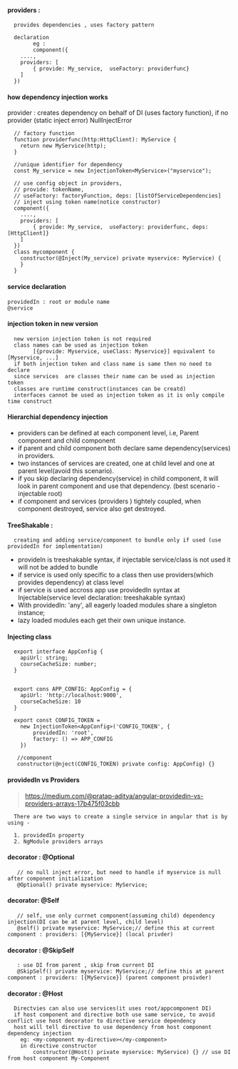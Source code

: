 #### providers : 

      provides dependencies , uses factory pattern
      
      declaration
            eg : 
            component({
        ....,
      	providers: [
      		{ provide: My_service,  useFactory: providerfunc}
      	]
      })
                  

#### how dependency injection works

provider : creates dependency on behalf of DI  (uses factory function), if no provider (static inject error) NullInjectError 
      
      // factory function
      function providerfunc(http:HttpClient): MyService {
      	return new MyService(http);
      }
      
      //unique identifier for dependency
      const My_service = new InjectionToken<MyService>("myservice");
      
      // use config object in providers, 
      // provide: tokenName, 
      // useFactory: factoryFunction, deps: [listOfServiceDependencies]
      // inject using token name(notice constructor)
      component({
        ....,
      	providers: [
      		{ provide: My_service,  useFactory: providerfunc, deps: [HttpClient]}
      	]
      })
      class mycomponent {
        constructor(@Inject(My_service) private myservice: MyService) {
        }
      }
      
#### service declaration

    providedIn : root or module name
    @service

#### injection token in new version

      new version injection token is not required
      class names can be used as injection token
            [{provide: Myservice, useClass: Myservice}] equivalent to [Myservice, ...]
      if both injection token and class name is same then no need to declare 
      since services  are classes their name can be used as injection token
      classes are runtime construct(instances can be creatd)
      interfaces cannot be used as injection token as it is only compile time construct

#### Hierarchial dependency injection

- providers can be defined at each component level, i.e, Parent component and child component
- if parent and child component both declare same dependency(services) in providers.  
- two instances of services are created, one at child level and one at parent level(avoid this scenario).  
- if you skip declaring dependency(service) in child component, it will look in parent component and use that dependency. (best scenario - injectable root)
- if component and services (providers ) tightely coupled, when component destroyed, service also get destroyed.



#### TreeShakable : 

      creating and adding service/component to bundle only if used (use providedIn for implementation)

- provideIn is treeshakable syntax, if injectable service/class is not used it will not be added to bundle
- if service is used only specific to a class then use providers(which provides dependency) at class level
- if service is used accross app use providedIn syntax at Injectable(service level declaration: treeshakable syntax)
- With providedIn: 'any', all eagerly loaded modules share a singleton instance; 
- lazy loaded modules each get their own unique instance.

#### Injecting class

      
      export interface AppConfig {
      	apiUrl: string;
      	courseCacheSize: number;
      }
      
      
      export cons APP_CONFIG: AppConfig = {
      	apiUrl: 'http://localhost:9000',
      	courseCacheSize: 10
      }
      
      export const CONFIG_TOKEN = 
       	new InjectionToken<AppConfig>('CONFIG_TOKEN', {
       		providedIn: 'root',
       		factory: () => APP_CONFIG
       	})
       	
       //component
       constructor(@nject(CONFIG_TOKEN) private config: AppConfig) {}


#### providedIn vs Providers

> https://medium.com/@pratap-aditya/angular-providedin-vs-providers-arrays-17b475f03cbb
      
      There are two ways to create a single service in angular that is by using -
      
      1. providedIn property
      2. NgModule providers arrays

#### decorator : @Optional

      
       // no null inject error, but need to handle if myservice is null after component initialization
       @Optional() private myservice: MyService;

 #### decorator: @Self
       
       // self, use only currnet component(assuming child) dependency injection(DI can be at parent level, child level)
       @self() private myservice: MyService;// define this at current component : providers: [{MyService}] (local privder)
       
 #### decorator : @SkipSelf
 
       : use DI from parent , skip from current DI
       @SkipSelf() private myservice: MyService;// define this at parent component : providers: [{MyService}] (parent component proivder)

 
 

#### decorator : @Host

      Directvies can also use services(it uses root/appcomponent DI)
      if host component and directive both use same service, to avoid conflict use host decorator to directive service dependency
      host will tell directive to use dependency from host component dependency injection
      	eg: <my-component my-directive></my-component> 
      	in directive constructor
      		constructor(@Host() private myservice: MyService) {} // use DI from host component My-Component
